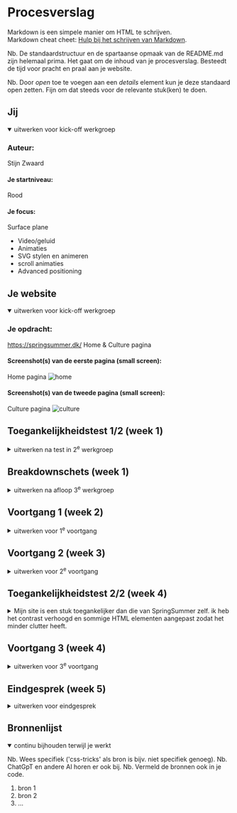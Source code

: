 # Procesverslag
Markdown is een simpele manier om HTML te schrijven.  
Markdown cheat cheet: [Hulp bij het schrijven van Markdown](https://github.com/adam-p/markdown-here/wiki/Markdown-Cheatsheet).

Nb. De standaardstructuur en de spartaanse opmaak van de README.md zijn helemaal prima. Het gaat om de inhoud van je procesverslag. Besteedt de tijd voor pracht en praal aan je website.

Nb. Door *open* toe te voegen aan een *details* element kun je deze standaard open zetten. Fijn om dat steeds voor de relevante stuk(ken) te doen.





## Jij

<details open>
  <summary>uitwerken voor kick-off werkgroep</summary>

  ### Auteur:
  Stijn Zwaard

  #### Je startniveau:
 Rood

  #### Je focus:
  Surface plane
  
  - Video/geluid
  - Animaties
  - SVG stylen en animeren
  - scroll animaties
  - Advanced positioning
 
</details>





## Je website

<details open>
  <summary>uitwerken voor kick-off werkgroep</summary>

  ### Je opdracht:
  https://springsummer.dk/
  Home & Culture pagina

  #### Screenshot(s) van de eerste pagina (small screen): 
  Home pagina
  ![home](https://github.com/StijnCSS/blokweb/assets/121390930/608718a6-c85e-4c70-9428-e60fe51ba7e2)

  #### Screenshot(s) van de tweede pagina (small screen):
    
  Culture pagina
  ![culture](https://github.com/StijnCSS/blokweb/assets/121390930/d5333bf3-47fd-4c7d-8a27-665f0428d10b)

</details>



## Toegankelijkheidstest 1/2 (week 1)

<details>
  <summary>uitwerken na test in 2<sup>e</sup> werkgroep</summary>

  ### Bevindingen
  Lijst met je bevindingen die in de test naar voren kwamen:
  - De site is niet prettig te navigeren voor mensen die slechtziend zijn omdat het contrast niet goed is van de background en kleur vna de letters.
  - De site navigeert niet fijn met de screenreader, foto's hebben geen alt teksten de volgorde is wel in orde.
  - De soort teksten die ze gebruiken zijn simpel genoeg voor iedereen om te begrijpen
  - De html is niet prettig om te lezen omdat het gemaakt is met een pagebuilder, heel veel inline css en scripts en veel classes.
  - Active state kan beter
</details>



## Breakdownschets (week 1)

<details>
  <summary>uitwerken na afloop 3<sup>e</sup> werkgroep</summary>

  ### de hele pagina: 
  ![breakdown_home](https://github.com/StijnCSS/blokweb/assets/121390930/f5f008d2-6058-44d4-8bf2-6c272d603549)

  ### dynamisch deel (bijv menu): 
  ![menu](https://github.com/StijnCSS/blokweb/assets/121390930/2ac6405f-6947-42f9-9d32-4b4d6dbe226f)

  ### wellicht nog een dynamisch deel (bijv filter): 

</details>





## Voortgang 1 (week 2)

<details>
  <summary>uitwerken voor 1<sup>e</sup> voortgang</summary>

  ### Stand van zaken
  - Ik moet nog even een sprint maken met mijn html en css, ik zit nog niet lekker in de flow
  - Read me nog leeg
  - huidige html en css is goed


  ### Agenda voor meeting
  samen met je groepje opstellen

  | student 1      | student 2          | student 3    | student 4        |
  | ---            | ---                | ---          | ---              |
  | dit bespreken  | en dit             | en ik dit    | en dan ik dat    |
  | en dat ook nog | dit als er tijd is | nog een punt | dit wil ik zeker |
  | ...            | ...                | ...          | ...              |


  ### Verslag van meeting
  hier na afloop snel de uitkomsten van de meeting vastleggen

  - Ik wil volgende les 80% van mijn html en css afhebben en mijn read me updaten tot waar het moet

</details>





## Voortgang 2 (week 3)

<details>
  <summary>uitwerken voor 2<sup>e</sup> voortgang</summary>

  ### Stand van zaken
  Ik ben klaar met mijn html en css, ik had tijdens de voortgang nog wat vragen over grid en dit is nu opgelost
  Ik ben lekker bezig en ga nu beginnen met mijn javascript voor de surface plane
  <img width="999" alt="grid_1" src="https://github.com/StijnCSS/blokweb/assets/121390930/cc052ff3-08e7-44ea-9b13-8dcd1fcfb5a1">
  ![grid_2](https://github.com/StijnCSS/blokweb/assets/121390930/e2ebb352-f492-450a-a62d-65bf40d47ef7)

  Ik had aan Danny gevraagt of mijn Headers in orde waren en hij vond dat het wel semantischer kon, dit aanpassen is geen leuk klusje

  ### Agenda voor meeting
  samen met je groepje opstellen

  ### Verslag van meeting
  hier na afloop snel de uitkomsten van de meeting vastleggen

  - Headers checken
  - Voor volgende voortgangsgesprek wat surface plane dingen afhebben voor feedback
  - Read me updaten zodat ik dit kan laten checken door studenten assistent
- ...

</details>





## Toegankelijkheidstest 2/2 (week 4)

<details>
  <summary>Mijn site is een stuk toegankelijker dan die van SpringSummer zelf. ik heb het contrast verhoogd en sommige HTML elementen aangepast zodat het minder  clutter heeft.</summary>

  ### Bevindingen
  Lijst met je bevindingen die in de test naar voren kwamen (geef ook aan wat er verbeterd is):
  - focus states moet ik nog custom maken
  - Ik kan nog een skip link toevoegen voor toegankelijkheid++
  - Media video en audio goed verbeterd vergeleken de echte site (autoplay)
</details>





## Voortgang 3 (week 4)

<details>
  <summary>uitwerken voor 3<sup>e</sup> voortgang</summary>

  ### Stand van zaken
  hier dit ging goed & dit was lastig (neem ook screenshots op van delen van je website en code)


  ### Agenda voor meeting
  samen met je groepje opstellen

  | student 1      | student 2          | student 3    | student 4        |
  | ---            | ---                | ---          | ---              |
  | dit bespreken  | en dit             | en ik dit    | en dan ik dat    |
  | en dat ook nog | dit als er tijd is | nog een punt | dit wil ik zeker |
  | ...            | ...                | ...          | ...              |


  ### Verslag van meeting
  hier na afloop snel de uitkomsten van de meeting vastleggen

  - punt 1
  - punt 2
  - nog een punt
  - ...

</details>





## Eindgesprek (week 5)

<details>
  <summary>uitwerken voor eindgesprek</summary>

  ### Je uitkomst - karakteristiek screenshots:
  <img src="readme-images/dummy-plaatje.jpg" width="375px" alt="uitomst opdracht 1">


  ### Dit ging goed/Heb ik geleerd: 
  Korte omschrijving met plaatjes

  <img src="readme-images/dummy-plaatje.jpg" width="375px" alt="top">


  ### Dit was lastig/Is niet gelukt:
  Korte omschrijving met plaatjes

  <img src="readme-images/dummy-plaatje.jpg" width="375px" alt="bummer">
</details>





## Bronnenlijst

<details open>
  <summary>continu bijhouden terwijl je werkt</summary>

  Nb. Wees specifiek ('css-tricks' als bron is bijv. niet specifiek genoeg). 
  Nb. ChatGpT en andere AI horen er ook bij.
  Nb. Vermeld de bronnen ook in je code.

  1. bron 1
  2. bron 2
  3. ...

</details>
